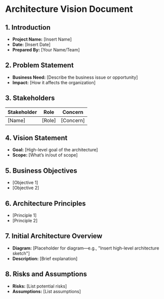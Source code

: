 # Architecture Vision Document

## 1. Introduction
- **Project Name:** [Insert Name]
- **Date:** [Insert Date]
- **Prepared By:** [Your Name/Team]

## 2. Problem Statement
- **Business Need:** [Describe the business issue or opportunity]
- **Impact:** [How it affects the organization]

## 3. Stakeholders
| Stakeholder | Role | Concern |
|-------------|------|---------|
| [Name]      | [Role] | [Concern] |

## 4. Vision Statement
- **Goal:** [High-level goal of the architecture]
- **Scope:** [What’s in/out of scope]

## 5. Business Objectives
- [Objective 1]
- [Objective 2]

## 6. Architecture Principles
- [Principle 1]
- [Principle 2]

## 7. Initial Architecture Overview
- **Diagram:** [Placeholder for diagram—e.g., "Insert high-level architecture sketch"]
- **Description:** [Brief explanation]

## 8. Risks and Assumptions
- **Risks:** [List potential risks]
- **Assumptions:** [List assumptions]